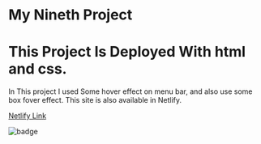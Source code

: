 # My Nineth Project

# This Project Is Deployed With html and css.

In This project I used Some hover effect on menu bar,
and also use some box fover effect. This site is also 
available in Netlify.

[Netlify Link]()

![badge]()
